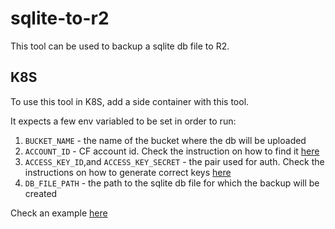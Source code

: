 # sqlite-to-r2

This tool can be used to backup a sqlite db file to R2.

## K8S

To use this tool in K8S, add a side container with this tool.

It expects a few env variabled to be set in order to run:

1. `BUCKET_NAME` - the name of the bucket where the db will be uploaded
2. `ACCOUNT_ID` - CF account id. Check the instruction on how to find it [here](https://developers.cloudflare.com/fundamentals/setup/find-account-and-zone-ids/)
3. `ACCESS_KEY_ID`,and `ACCESS_KEY_SECRET` - the pair used for auth. Check the instructions on how to generate correct keys [here](https://developers.cloudflare.com/r2/api/s3/tokens/)
4. `DB_FILE_PATH` - the path to the sqlite db file for which the backup will be created

Check an example [here](https://github.com/calendar-team/calendar-backend/blob/master/k8s/deployment.yaml)
